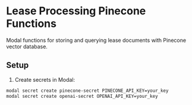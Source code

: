 # Lease Processing Pinecone Functions

Modal functions for storing and querying lease documents with Pinecone vector database.

## Setup

1. Create secrets in Modal:
```bash
modal secret create pinecone-secret PINECONE_API_KEY=your_key
modal secret create openai-secret OPENAI_API_KEY=your_key
